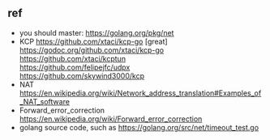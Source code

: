 
## ref

+ you should master: https://golang.org/pkg/net
+ KCP
		https://github.com/xtaci/kcp-go [great] <br/>
		https://godoc.org/github.com/xtaci/kcp-go<br/>
		https://github.com/xtaci/kcptun<br/>
		https://github.com/felipejfc/udpx<br/>
		https://github.com/skywind3000/kcp
+ NAT
		https://en.wikipedia.org/wiki/Network_address_translation#Examples_of_NAT_software
+ Forward_error_correction
		https://en.wikipedia.org/wiki/Forward_error_correction
+ golang source code, such as
		https://golang.org/src/net/timeout_test.go		
